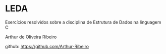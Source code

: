 # LEDA
Exercícios resolvidos sobre a disciplina de Estrutura de Dados na linguagem C

Arthur de Oliveira Ribeiro

github: https://github.com/Arthur-Ribeiro

